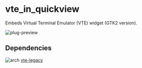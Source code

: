 vte_in_quickview
========
Embeds Virtual Terminal Emulator (VTE) widget (GTK2 version).

![plug-preview](https://i.imgur.com/fiWfyAE.png)

## Dependencies
![arch](https://wiki.archlinux.org/favicon.ico) [vte-legacy](https://aur.archlinux.org/packages/vte-legacy)
